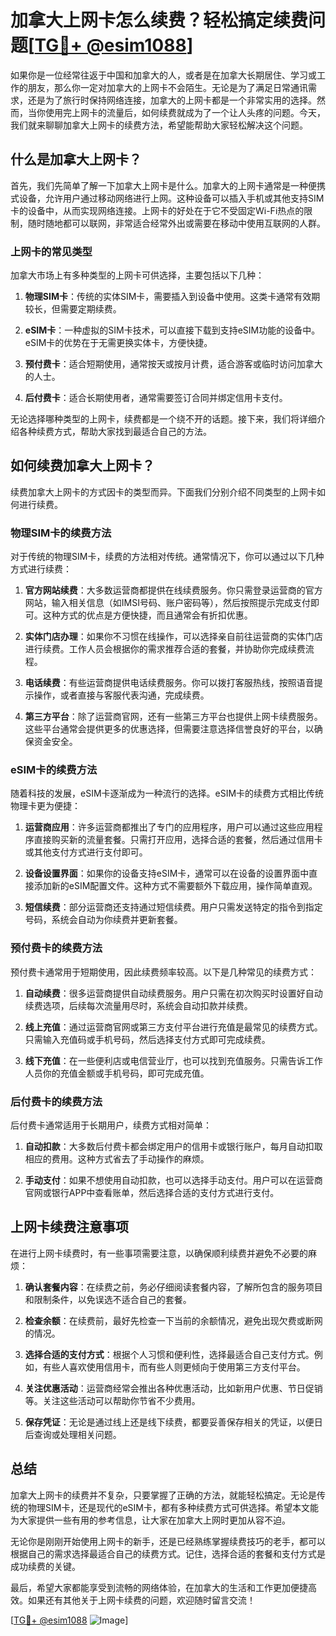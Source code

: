 # 加拿大上网卡怎么续费？轻松搞定续费问题[[TG💪+ @esim1088](https://t.me/s/esim1088)]

如果你是一位经常往返于中国和加拿大的人，或者是在加拿大长期居住、学习或工作的朋友，那么你一定对加拿大的上网卡不会陌生。无论是为了满足日常通讯需求，还是为了旅行时保持网络连接，加拿大的上网卡都是一个非常实用的选择。然而，当你使用完上网卡的流量后，如何续费就成为了一个让人头疼的问题。今天，我们就来聊聊加拿大上网卡的续费方法，希望能帮助大家轻松解决这个问题。

## 什么是加拿大上网卡？

首先，我们先简单了解一下加拿大上网卡是什么。加拿大的上网卡通常是一种便携式设备，允许用户通过移动网络进行上网。这种设备可以插入手机或其他支持SIM卡的设备中，从而实现网络连接。上网卡的好处在于它不受固定Wi-Fi热点的限制，随时随地都可以联网，非常适合经常外出或需要在移动中使用互联网的人群。

### 上网卡的常见类型

加拿大市场上有多种类型的上网卡可供选择，主要包括以下几种：

1. **物理SIM卡**：传统的实体SIM卡，需要插入到设备中使用。这类卡通常有效期较长，但需要定期续费。
   
2. **eSIM卡**：一种虚拟的SIM卡技术，可以直接下载到支持eSIM功能的设备中。eSIM卡的优势在于无需更换实体卡，方便快捷。

3. **预付费卡**：适合短期使用，通常按天或按月计费，适合游客或临时访问加拿大的人士。

4. **后付费卡**：适合长期使用者，通常需要签订合同并绑定信用卡支付。

无论选择哪种类型的上网卡，续费都是一个绕不开的话题。接下来，我们将详细介绍各种续费方式，帮助大家找到最适合自己的方法。

## 如何续费加拿大上网卡？

续费加拿大上网卡的方式因卡的类型而异。下面我们分别介绍不同类型的上网卡如何进行续费。

### 物理SIM卡的续费方法

对于传统的物理SIM卡，续费的方法相对传统。通常情况下，你可以通过以下几种方式进行续费：

1. **官方网站续费**：大多数运营商都提供在线续费服务。你只需登录运营商的官方网站，输入相关信息（如IMSI号码、账户密码等），然后按照提示完成支付即可。这种方式的优点是方便快捷，而且通常会有折扣优惠。

2. **实体门店办理**：如果你不习惯在线操作，可以选择亲自前往运营商的实体门店进行续费。工作人员会根据你的需求推荐合适的套餐，并协助你完成续费流程。

3. **电话续费**：有些运营商提供电话续费服务。你可以拨打客服热线，按照语音提示操作，或者直接与客服代表沟通，完成续费。

4. **第三方平台**：除了运营商官网，还有一些第三方平台也提供上网卡续费服务。这些平台通常会提供更多的优惠选择，但需要注意选择信誉良好的平台，以确保资金安全。

### eSIM卡的续费方法

随着科技的发展，eSIM卡逐渐成为一种流行的选择。eSIM卡的续费方式相比传统物理卡更为便捷：

1. **运营商应用**：许多运营商都推出了专门的应用程序，用户可以通过这些应用程序直接购买新的流量套餐。只需打开应用，选择合适的套餐，然后通过信用卡或其他支付方式进行支付即可。

2. **设备设置界面**：如果你的设备支持eSIM卡，通常可以在设备的设置界面中直接添加新的eSIM配置文件。这种方式不需要额外下载应用，操作简单直观。

3. **短信续费**：部分运营商还支持通过短信续费。用户只需发送特定的指令到指定号码，系统会自动为你续费并更新套餐。

### 预付费卡的续费方法

预付费卡通常用于短期使用，因此续费频率较高。以下是几种常见的续费方式：

1. **自动续费**：很多运营商提供自动续费服务。用户只需在初次购买时设置好自动续费选项，后续每次流量用尽时，系统会自动扣款并续费。

2. **线上充值**：通过运营商官网或第三方支付平台进行充值是最常见的续费方式。只需输入充值码或手机号码，然后选择支付方式即可完成续费。

3. **线下充值**：在一些便利店或电信营业厅，也可以找到充值服务。只需告诉工作人员你的充值金额或手机号码，即可完成充值。

### 后付费卡的续费方法

后付费卡通常适用于长期用户，续费方式相对简单：

1. **自动扣款**：大多数后付费卡都会绑定用户的信用卡或银行账户，每月自动扣取相应的费用。这种方式省去了手动操作的麻烦。

2. **手动支付**：如果不想使用自动扣款，也可以选择手动支付。用户可以在运营商官网或银行APP中查看账单，然后选择合适的支付方式进行支付。

## 上网卡续费注意事项

在进行上网卡续费时，有一些事项需要注意，以确保顺利续费并避免不必要的麻烦：

1. **确认套餐内容**：在续费之前，务必仔细阅读套餐内容，了解所包含的服务项目和限制条件，以免误选不适合自己的套餐。

2. **检查余额**：在续费前，最好先检查一下当前的余额情况，避免出现欠费或断网的情况。

3. **选择合适的支付方式**：根据个人习惯和便利性，选择最适合自己支付方式。例如，有些人喜欢使用信用卡，而有些人则更倾向于使用第三方支付平台。

4. **关注优惠活动**：运营商经常会推出各种优惠活动，比如新用户优惠、节日促销等。关注这些活动可以帮助你节省不少费用。

5. **保存凭证**：无论是通过线上还是线下续费，都要妥善保存相关的凭证，以便日后查询或处理相关问题。

## 总结

加拿大上网卡的续费并不复杂，只要掌握了正确的方法，就能轻松搞定。无论是传统的物理SIM卡，还是现代的eSIM卡，都有多种续费方式可供选择。希望本文能为大家提供一些有用的参考信息，让大家在加拿大上网时更加从容不迫。

无论你是刚刚开始使用上网卡的新手，还是已经熟练掌握续费技巧的老手，都可以根据自己的需求选择最适合自己的续费方式。记住，选择合适的套餐和支付方式是成功续费的关键。

最后，希望大家都能享受到流畅的网络体验，在加拿大的生活和工作更加便捷高效。如果还有其他关于上网卡续费的问题，欢迎随时留言交流！

[[TG💪+ @esim1088](https://t.me/s/esim1088) ![Image](https://i.postimg.cc/4NQfJmqS/Snipaste-2025-05-13-00-14-12.png)]